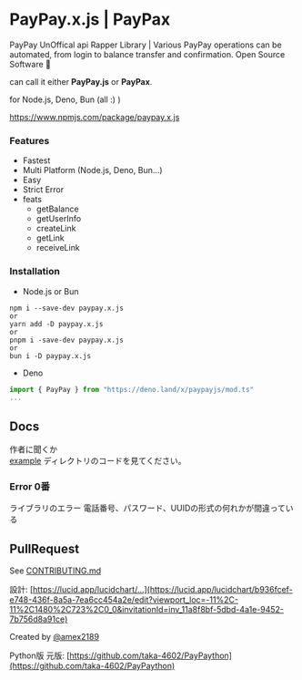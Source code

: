 # PayPay.x.js | PayPax
PayPay UnOffical api Rapper Library | Various PayPay operations can be automated, from login to balance transfer and confirmation.
Open Source Software 🎁

can call it either **PayPay.js** or **PayPax**.

for Node.js, Deno, Bun (all :) )

https://www.npmjs.com/package/paypay.x.js

### Features
- Fastest
- Multi Platform (Node.js, Deno, Bun...)
- Easy
- Strict Error
- feats
    - getBalance
    - getUserInfo
    - createLink
    - getLink
    - receiveLink

### Installation

- Node.js or Bun
```shell
npm i --save-dev paypay.x.js
or
yarn add -D paypay.x.js
or
pnpm i -save-dev paypay.x.js
or
bun i -D paypay.x.js
```

- Deno
```typescript
import { PayPay } from "https://deno.land/x/paypayjs/mod.ts"
...
```

## Docs
作者に聞くか  
[example](./example) ディレクトリのコードを見てください。

### Error 0番
ライブラリのエラー
電話番号、パスワード、UUIDの形式の何れかが間違っている

## PullRequest
See [CONTRIBUTING.md](./CONTRIBUTING.md)

設計: [https://lucid.app/lucidchart/...](https://lucid.app/lucidchart/b936fcef-e748-436f-8a5a-7ea6cc454a2e/edit?viewport_loc=-11%2C-11%2C1480%2C723%2C0_0&invitationId=inv_11a8f8bf-5dbd-4a1e-9452-7b756d8a91ce)

Created by [@amex2189](https://ame-x.net)

Python版 元版: [https://github.com/taka-4602/PayPaython](https://github.com/taka-4602/PayPaython)